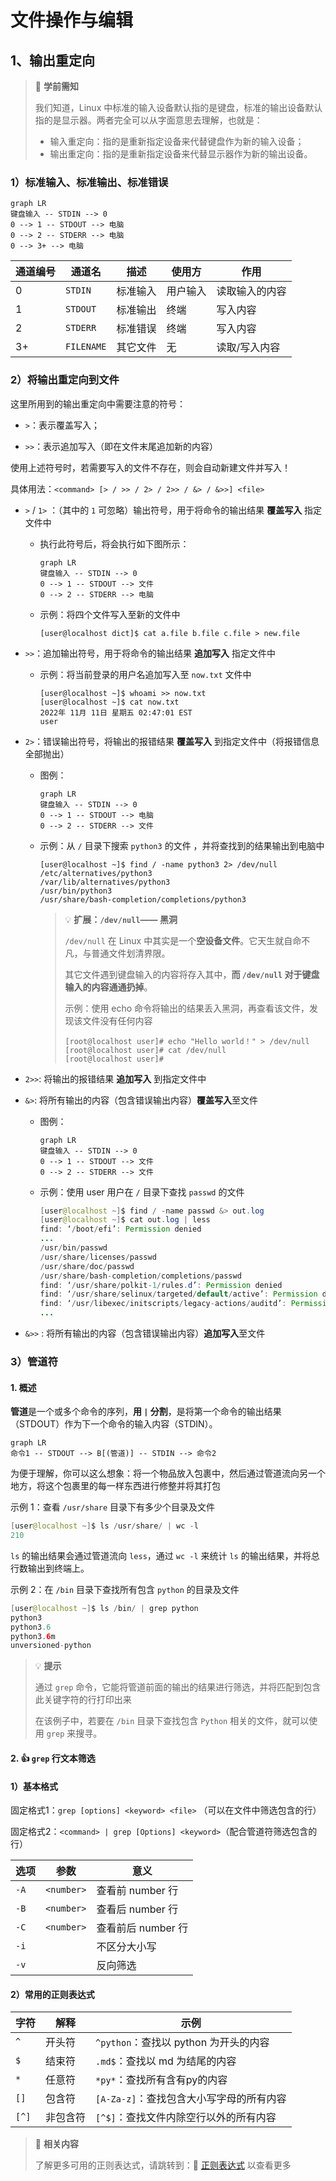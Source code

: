 # 文件操作与编辑

## 1、输出重定向

> 📖 **学前需知**
>
> 我们知道，Linux 中标准的输入设备默认指的是键盘，标准的输出设备默认指的是显示器。两者完全可以从字面意思去理解，也就是：
>
> - 输入重定向：指的是重新指定设备来代替键盘作为新的输入设备；
> - 输出重定向：指的是重新指定设备来代替显示器作为新的输出设备。
>

### 1）标准输入、标准输出、标准错误

```mermaid
graph LR
键盘输入 -- STDIN --> 0
0 --> 1 -- STDOUT --> 电脑
0 --> 2 -- STDERR --> 电脑
0 --> 3+ --> 电脑
```

| 通道编号 | 通道名     | 描述     | 使用方   | 作用           |
| -------- | ---------- | -------- | -------- | -------------- |
| 0        | `STDIN`    | 标准输入 | 用户输入 | 读取输入的内容 |
| 1        | `STDOUT`   | 标准输出 | 终端     | 写入内容       |
| 2        | `STDERR`   | 标准错误 | 终端     | 写入内容       |
| 3+       | `FILENAME` | 其它文件 | 无       | 读取/写入内容  |



### 2）将输出重定向到文件

这里所用到的输出重定向中需要注意的符号：

- `>`：表示覆盖写入；

- `>>`：表示追加写入（即在文件末尾追加新的内容）

使用上述符号时，若需要写入的文件不存在，则会自动新建文件并写入！

具体用法：`<command> [> / >> / 2> / 2>> / &> / &>>] <file>`

- `>` / `1>` ：（其中的 `1` 可忽略）输出符号，用于将命令的输出结果 **覆盖写入** 指定文件中

  - 执行此符号后，将会执行如下图所示：

    ```mermaid
    graph LR
    键盘输入 -- STDIN --> 0
    0 --> 1 -- STDOUT --> 文件
    0 --> 2 -- STDERR --> 电脑
    ```

    

  - 示例：将四个文件写入至新的文件中

    ````
    [user@localhost dict]$ cat a.file b.file c.file > new.file
    ````

- `>>`：追加输出符号，用于将命令的输出结果 **追加写入** 指定文件中

  - 示例：将当前登录的用户名追加写入至 `now.txt` 文件中

    ```shell
    [user@localhost ~]$ whoami >> now.txt
    [user@localhost ~]$ cat now.txt
    2022年 11月 11日 星期五 02:47:01 EST
    user
    ```

- `2>`：错误输出符号，将输出的报错结果 **覆盖写入** 到指定文件中（将报错信息全部抛出）

  - 图例：

    ```mermaid
    graph LR
    键盘输入 -- STDIN --> 0
    0 --> 1 -- STDOUT --> 电脑
    0 --> 2 -- STDERR --> 文件
    ```

  - 示例：从 `/` 目录下搜索 `python3` 的文件 ，并将查找到的结果输出到电脑中

    ```shell
    [user@localhost ~]$ find / -name python3 2> /dev/null 
    /etc/alternatives/python3
    /var/lib/alternatives/python3
    /usr/bin/python3
    /usr/share/bash-completion/completions/python3
    ```

    > 💡 **扩展：`/dev/null`—— 黑洞**
    >
    > `/dev/null` 在 Linux 中其实是一个**空设备文件**。它天生就自命不凡，与普通文件划清界限。
    >
    > 其它文件遇到键盘输入的内容将存入其中，**而 `/dev/null` 对于键盘输入的内容通通扔掉**。
    >
    > 示例：使用 echo 命令将输出的结果丢入黑洞，再查看该文件，发现该文件没有任何内容
    >
    > ```shell
    > [root@localhost user]# echo "Hello world！" > /dev/null
    > [root@localhost user]# cat /dev/null
    > [root@localhost user]#
    > ```

- `2>>`: 将输出的报错结果 **追加写入** 到指定文件中

- `&>`: 将所有输出的内容（包含错误输出内容）**覆盖写入**至文件

  - 图例：

    ```mermaid
    graph LR
    键盘输入 -- STDIN --> 0
    0 --> 1 -- STDOUT --> 文件
    0 --> 2 -- STDERR --> 文件
    ```

  - 示例：使用 user 用户在 `/` 目录下查找 `passwd` 的文件

    ```java
    [user@localhost ~]$ find / -name passwd &> out.log
    [user@localhost ~]$ cat out.log | less
    find: ‘/boot/efi’: Permission denied
    ...
    /usr/bin/passwd
    /usr/share/licenses/passwd
    /usr/share/doc/passwd
    /usr/share/bash-completion/completions/passwd
    find: ‘/usr/share/polkit-1/rules.d’: Permission denied
    find: ‘/usr/share/selinux/targeted/default/active’: Permission denied
    find: ‘/usr/libexec/initscripts/legacy-actions/auditd’: Permission denied
    ...
    ```

- `&>>` : 将所有输出的内容（包含错误输出内容）**追加写入**至文件



### 3）管道符

#### 1. 概述

**管道**是一个或多个命令的序列，**用 `|` 分割**，是将第一个命令的输出结果（STDOUT）作为下一个命令的输入内容（STDIN）。

```mermaid
graph LR
命令1 -- STDOUT --> B[(管道)] -- STDIN --> 命令2
```

为便于理解，你可以这么想象：将一个物品放入包裹中，然后通过管道流向另一个地方，将这个包裹里的每一样东西进行修整并将其打包

示例 1：查看 `/usr/share` 目录下有多少个目录及文件

```java
[user@localhost ~]$ ls /usr/share/ | wc -l
210
```

`ls` 的输出结果会通过管道流向 `less`，通过 `wc -l`  来统计 `ls`  的输出结果，并将总行数输出到终端上。

示例 2：在 `/bin` 目录下查找所有包含 `python` 的目录及文件

```java
[user@localhost ~]$ ls /bin/ | grep python
python3
python3.6
python3.6m
unversioned-python
```

> 💡 **提示**
>
> 通过 `grep` 命令，它能将管道前面的输出的结果进行筛选，并将匹配到包含此关键字符的行打印出来
>
> 在该例子中，若要在 `/bin` 目录下查找包含 `Python` 相关的文件，就可以使用 `grep` 来搜寻。

#### 2. 👍 `grep` 行文本筛选

#### 1）基本格式

固定格式1：`grep [options] <keyword> <file>` （可以在文件中筛选包含的行）

固定格式2：`<command> | grep [Options] <keyword>`（配合管道符筛选包含的行）

| 选项 | 参数       | 意义               |
| ---- | ---------- | ------------------ |
| `-A` | `<number>` | 查看前 number 行   |
| `-B` | `<number>` | 查看后 number 行   |
| `-C` | `<number>` | 查看前后 number 行 |
| `-i` |            | 不区分大小写       |
| `-v` |            | 反向筛选           |

#### 2）常用的正则表达式

| 字符  | 解释     | 示例                                     |
| ----- | -------- | ---------------------------------------- |
| `^`   | 开头符   | `^python`：查找以 python 为开头的内容    |
| `$`   | 结束符   | `.md$`：查找以 md 为结尾的内容           |
| `*`   | 任意符   | `*py*`：查找所有含有py的内容             |
| `[]`  | 包含符   | `[A-Za-z]`：查找包含大小写字母的所有内容 |
| `[^]` | 非包含符 | `[^$]`：查找文件内除空行以外的所有内容   |

> 🔗 **相关内容**
>
> 了解更多可用的正则表达式，请跳转到：🔖 [正则表达式](../Extra/Expression.md) 以查看更多
